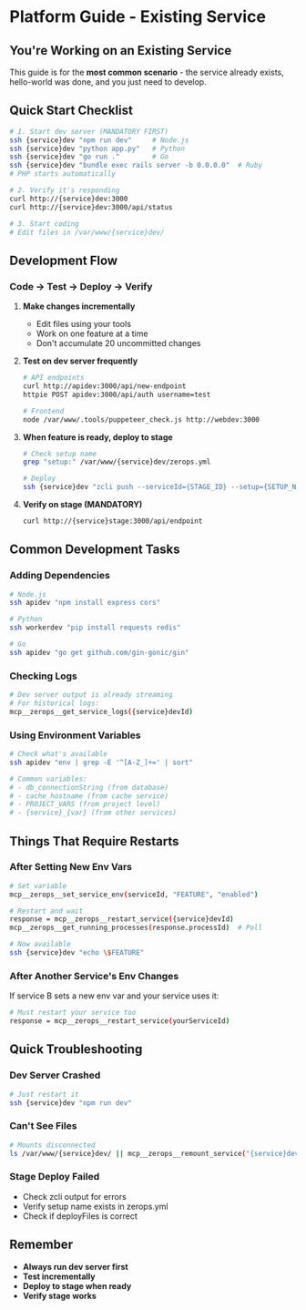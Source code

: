# Platform Guide - Existing Service

## You're Working on an Existing Service

This guide is for the **most common scenario** - the service already exists, hello-world was done, and you just need to develop.

## Quick Start Checklist

```bash
# 1. Start dev server (MANDATORY FIRST)
ssh {service}dev "npm run dev"     # Node.js
ssh {service}dev "python app.py"   # Python
ssh {service}dev "go run ."        # Go
ssh {service}dev "bundle exec rails server -b 0.0.0.0"  # Ruby
# PHP starts automatically

# 2. Verify it's responding
curl http://{service}dev:3000
curl http://{service}dev:3000/api/status

# 3. Start coding
# Edit files in /var/www/{service}dev/
```

## Development Flow

### Code → Test → Deploy → Verify

1. **Make changes incrementally**
   - Edit files using your tools
   - Work on one feature at a time
   - Don't accumulate 20 uncommitted changes

2. **Test on dev server frequently**
   ```bash
   # API endpoints
   curl http://apidev:3000/api/new-endpoint
   httpie POST apidev:3000/api/auth username=test

   # Frontend
   node /var/www/.tools/puppeteer_check.js http://webdev:3000
   ```

3. **When feature is ready, deploy to stage**
   ```bash
   # Check setup name
   grep "setup:" /var/www/{service}dev/zerops.yml

   # Deploy
   ssh {service}dev "zcli push --serviceId={STAGE_ID} --setup={SETUP_NAME}"
   ```

4. **Verify on stage (MANDATORY)**
   ```bash
   curl http://{service}stage:3000/api/endpoint
   ```

## Common Development Tasks

### Adding Dependencies
```bash
# Node.js
ssh apidev "npm install express cors"

# Python
ssh workerdev "pip install requests redis"

# Go
ssh apidev "go get github.com/gin-gonic/gin"
```

### Checking Logs
```bash
# Dev server output is already streaming
# For historical logs:
mcp__zerops__get_service_logs({service}devId)
```

### Using Environment Variables
```bash
# Check what's available
ssh apidev "env | grep -E '^[A-Z_]+=' | sort"

# Common variables:
# - db_connectionString (from database)
# - cache_hostname (from cache service)
# - PROJECT_VARS (from project level)
# - {service}_{var} (from other services)
```

## Things That Require Restarts

### After Setting New Env Vars
```bash
# Set variable
mcp__zerops__set_service_env(serviceId, "FEATURE", "enabled")

# Restart and wait
response = mcp__zerops__restart_service({service}devId)
mcp__zerops__get_running_processes(response.processId)  # Poll

# Now available
ssh {service}dev "echo \$FEATURE"
```

### After Another Service's Env Changes
If service B sets a new env var and your service uses it:
```bash
# Must restart your service too
response = mcp__zerops__restart_service(yourServiceId)
```

## Quick Troubleshooting

### Dev Server Crashed
```bash
# Just restart it
ssh {service}dev "npm run dev"
```

### Can't See Files
```bash
# Mounts disconnected
ls /var/www/{service}dev/ || mcp__zerops__remount_service("{service}dev")
```

### Stage Deploy Failed
- Check zcli output for errors
- Verify setup name exists in zerops.yml
- Check if deployFiles is correct

## Remember
- **Always run dev server first**
- **Test incrementally**
- **Deploy to stage when ready**
- **Verify stage works**
